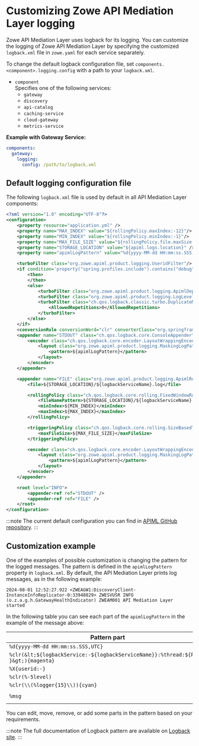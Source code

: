 # Customizing Zowe API Mediation Layer logging

Zowe API Mediation Layer uses logback for its logging. You can customize the logging of Zowe API Mediation Layer by specifying the customized `logback.xml` file in `zowe.yaml` for each service separately.

To change the default logback configuration file, set `components.<component>.logging.config` with a path to your `logback.xml`.

* `component`  
  Specifies one of the following services:
    - `gateway`
    - `discovery`
    - `api-catalog`
    - `caching-service`
    - `cloud-gateway`
    - `metrics-service`

**Example with Gateway Service:**

```yaml
components:
  gateway:
    logging:
      config: /path/to/logback.xml
```

## Default logging configuration file

The following `logback.xml` file is used by default in all API Mediation Layer components:

```xml
<?xml version="1.0" encoding="UTF-8"?>
<configuration>
    <property resource="application.yml" />
    <property name="MAX_INDEX" value="${rollingPolicy.maxIndex:-12}"/>
    <property name="MIN_INDEX" value="${rollingPolicy.minIndex:-1}"/>
    <property name="MAX_FILE_SIZE" value="${rollingPolicy.file.maxSize:-50MB}"/>
    <property name="STORAGE_LOCATION" value="${apiml.logs.location}" />
    <property name="apimlLogPattern" value="%d{yyyy-MM-dd HH:mm:ss.SSS,UTC} %clr(&lt;${logbackService:-${logbackServiceName}}:%thread:${PID:- }&gt;){magenta} %X{userid:-} %clr(%-5level) %clr(\\(%logger{15}\\)){cyan} %msg%n"/>

    <turboFilter class="org.zowe.apiml.product.logging.UseridFilter"/>
    <if condition='property("spring.profiles.include").contains("debug")||property("spring.profiles.include").contains("diag")||property("spring.profiles.include").contains("dev")'>
        <then>
        </then>
        <else>
            <turboFilter class="org.zowe.apiml.product.logging.ApimlDependencyLogHider"/>
            <turboFilter class="org.zowe.apiml.product.logging.LogLevelInfoFilter"/>
            <turboFilter class="ch.qos.logback.classic.turbo.DuplicateMessageFilter">
                <AllowedRepetitions>0</AllowedRepetitions>
            </turboFilter>
        </else>
    </if>
    <conversionRule conversionWord="clr" converterClass="org.springframework.boot.logging.logback.ColorConverter" />
    <appender name="STDOUT" class="ch.qos.logback.core.ConsoleAppender">
        <encoder class="ch.qos.logback.core.encoder.LayoutWrappingEncoder">
            <layout class="org.zowe.apiml.product.logging.MaskingLogPatternLayout">
                <pattern>${apimlLogPattern}</pattern>
            </layout>
        </encoder>
    </appender>

    <appender name="FILE" class="org.zowe.apiml.product.logging.ApimlRollingFileAppender">
        <file>${STORAGE_LOCATION}/${logbackServiceName}.log</file>

        <rollingPolicy class="ch.qos.logback.core.rolling.FixedWindowRollingPolicy">
            <fileNamePattern>${STORAGE_LOCATION}/${logbackServiceName}.%i.log</fileNamePattern>
            <minIndex>${MIN_INDEX}</minIndex>
            <maxIndex>${MAX_INDEX}</maxIndex>
        </rollingPolicy>

        <triggeringPolicy class="ch.qos.logback.core.rolling.SizeBasedTriggeringPolicy">
            <maxFileSize>${MAX_FILE_SIZE}</maxFileSize>
        </triggeringPolicy>

        <encoder class="ch.qos.logback.core.encoder.LayoutWrappingEncoder">
            <layout class="org.zowe.apiml.product.logging.MaskingLogPatternLayout">
                <pattern>${apimlLogPattern}</pattern>
            </layout>
        </encoder>
    </appender>

    <root level="INFO">
        <appender-ref ref="STDOUT" />
        <appender-ref ref="FILE" />
    </root>
</configuration>
```

:::note
The current default configuration you can find in [APIML GitHub repository](https://github.com/zowe/api-layer/blob/v2.x.x/apiml-common/src/main/resources/logback.xml).
:::

## Customization example

One of the examples of possible customization is changing the pattern for the logged messages. The pattern is defined in the `apimlLogPattern` property in `logback.xml`. By default, the API Mediation Layer prints log messages, as in the following example:
```log
2024-08-01 12:52:27.922 <ZWEAGW1:DiscoveryClient-InstanceInfoReplicator-0:33948829> ZWESVUSR INFO (o.z.a.g.h.GatewayHealthIndicator) ZWEAM001 API Mediation Layer started
```
In the following table you can see each part of the `apimlLogPattern` in the example of the message above:

| Pattern part                                                                        | Message part                                                  |
|-------------------------------------------------------------------------------------|---------------------------------------------------------------|
| `%d{yyyy-MM-dd HH:mm:ss.SSS,UTC}`                                                   | `2024-08-01 12:52:27.922`                                     |
| `%clr(&lt;${logbackService:-${logbackServiceName}}:%thread:${PID:- }&gt;){magenta}` | `<ZWEAGW1:DiscoveryClient-InstanceInfoReplicator-0:33948829>` |
| `%X{userid:-}`                                                                      | `ZWESVUSR`                                                    |
| `%clr(%-5level)`                                                                    | `INFO`                                                        |
| `%clr(\\(%logger{15}\\)){cyan}`                                                     | `(o.z.a.g.h.GatewayHealthIndicator)`                          |
| `%msg`                                                                              | `ZWEAM001 API Mediation Layer started`                        |

You can edit, move, remove, or add some parts in the pattern based on your requirements.

:::note
The full documentation of Logback pattern are available on [Logback site](https://logback.qos.ch/manual/layouts.html#ClassicPatternLayout).
:::